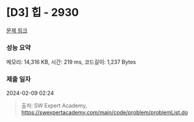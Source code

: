 # [D3] 힙 - 2930 

[문제 링크](https://swexpertacademy.com/main/code/problem/problemDetail.do?contestProbId=AV-Tj7ya3jYDFAXr) 

### 성능 요약

메모리: 14,316 KB, 시간: 219 ms, 코드길이: 1,237 Bytes

### 제출 일자

2024-02-09 02:24



> 출처: SW Expert Academy, https://swexpertacademy.com/main/code/problem/problemList.do